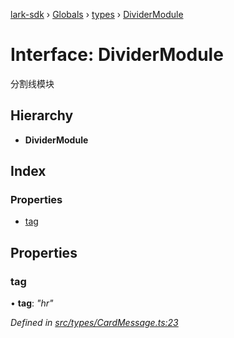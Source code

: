 [lark-sdk](../README.md) › [Globals](../globals.md) › [types](../modules/types.md) › [DividerModule](types.dividermodule.md)

# Interface: DividerModule

分割线模块

## Hierarchy

* **DividerModule**

## Index

### Properties

* [tag](types.dividermodule.md#tag)

## Properties

###  tag

• **tag**: *"hr"*

*Defined in [src/types/CardMessage.ts:23](https://github.com/TbhT/lark-sdk/blob/5ecb791/src/types/CardMessage.ts#L23)*
